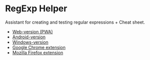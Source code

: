 # RegExp Helper

<p>Assistant for creating and testing regular expressions + Cheat sheet.</p>

<ul>
  <li>
    <a 
      href="https://regexp-helper.web.app" 
      alt="Web-version (PWA)" 
      title="Web-version (PWA)" 
      target="_blank">
      Web-version (PWA)
    </a>
  </li>
  <li>
    <a 
      href="https://play.google.com/store/apps/details?id=gangal.pro.regexp.helper" 
      alt="Android-version" 
      title="Android-version" 
      target="_blank">
      Android-version
    </a>
  </li>
  <li>
    <a 
      href="https://drive.google.com/drive/folders/1fyZmUP6dnGBHld9fA2fa-8mHtgZ5VDj5?usp=sharing" 
      alt="Windows-version" 
      title="Windows-version" 
      target="_blank">
      Windows-version
    </a>
  </li>
  <li>
    <a 
      href="https://chrome.google.com/webstore/detail/regexp-helper/aieccklpajfdolmkkkpphhhfgbflejdj" 
      alt="Google Chrome extension" 
      title="Google Chrome extension" 
      target="_blank">
      Google Chrome extension
    </a>
  </li>
  <li>
    <a 
      href="https://addons.mozilla.org/ru/firefox/addon/regexp-helper" 
      alt="Mozilla Firefox extension" 
      title="Mozilla Firefox extension" 
      target="_blank">
      Mozilla Firefox extension
    </a>
  </li>
</ul>
